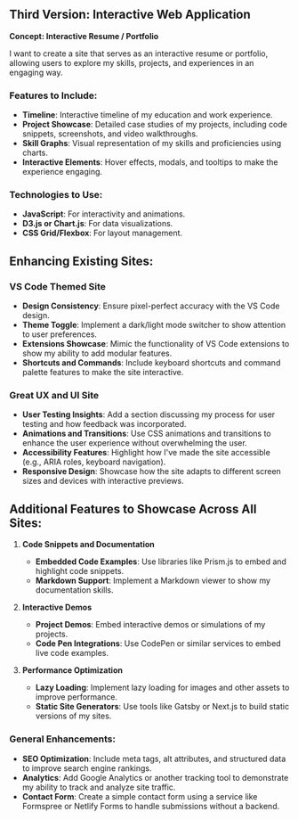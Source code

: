 ## Third Version: Interactive Web Application
**Concept: Interactive Resume / Portfolio**

I want to create a site that serves as an interactive resume or portfolio, allowing users to explore my skills, projects, and experiences in an engaging way.

### Features to Include:
- **Timeline**: Interactive timeline of my education and work experience.
- **Project Showcase**: Detailed case studies of my projects, including code snippets, screenshots, and video walkthroughs.
- **Skill Graphs**: Visual representation of my skills and proficiencies using charts.
- **Interactive Elements**: Hover effects, modals, and tooltips to make the experience engaging.

### Technologies to Use:
- **JavaScript**: For interactivity and animations.
- **D3.js or Chart.js**: For data visualizations.
- **CSS Grid/Flexbox**: For layout management.

## Enhancing Existing Sites:
### VS Code Themed Site
- **Design Consistency**: Ensure pixel-perfect accuracy with the VS Code design.
- **Theme Toggle**: Implement a dark/light mode switcher to show attention to user preferences.
- **Extensions Showcase**: Mimic the functionality of VS Code extensions to show my ability to add modular features.
- **Shortcuts and Commands**: Include keyboard shortcuts and command palette features to make the site interactive.

### Great UX and UI Site
- **User Testing Insights**: Add a section discussing my process for user testing and how feedback was incorporated.
- **Animations and Transitions**: Use CSS animations and transitions to enhance the user experience without overwhelming the user.
- **Accessibility Features**: Highlight how I've made the site accessible (e.g., ARIA roles, keyboard navigation).
- **Responsive Design**: Showcase how the site adapts to different screen sizes and devices with interactive previews.

## Additional Features to Showcase Across All Sites:
1. **Code Snippets and Documentation**
   - **Embedded Code Examples**: Use libraries like Prism.js to embed and highlight code snippets.
   - **Markdown Support**: Implement a Markdown viewer to show my documentation skills.

2. **Interactive Demos**
   - **Project Demos**: Embed interactive demos or simulations of my projects.
   - **Code Pen Integrations**: Use CodePen or similar services to embed live code examples.

3. **Performance Optimization**
   - **Lazy Loading**: Implement lazy loading for images and other assets to improve performance.
   - **Static Site Generators**: Use tools like Gatsby or Next.js to build static versions of my sites.

### General Enhancements:
- **SEO Optimization**: Include meta tags, alt attributes, and structured data to improve search engine rankings.
- **Analytics**: Add Google Analytics or another tracking tool to demonstrate my ability to track and analyze site traffic.
- **Contact Form**: Create a simple contact form using a service like Formspree or Netlify Forms to handle submissions without a backend.

